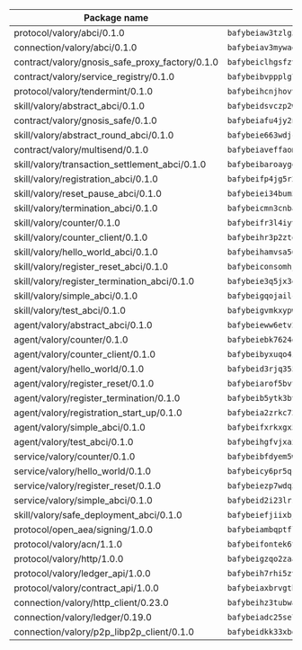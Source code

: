 | Package name                                                  | Package hash                                                  |
| ------------------------------------------------------------- | ------------------------------------------------------------- |
| protocol/valory/abci/0.1.0                                    | `bafybeiaw3tzlg3rkvnn5fcufblktmfwngmxugn4yo7pyjp76zz6aqtqcay` |
| connection/valory/abci/0.1.0                                  | `bafybeiav3mywaeik35huowg6vjekllqiaeorxlc6eesc6aftlb7msh6mdu` |
| contract/valory/gnosis_safe_proxy_factory/0.1.0               | `bafybeiclhgsfzvoz4pui3y4b237sr4kha43qpioi5opoken6hhs3s6b36m` |
| contract/valory/service_registry/0.1.0                        | `bafybeibvppplg7bjdrubtylabaksukdrvfgi2d5a7vgsylunajsbdbbt6e` |
| protocol/valory/tendermint/0.1.0                              | `bafybeihcnjhovvyyfbkuw5sjyfx2lfd4soeocfqzxz54g67333m6nk5gxq` |
| skill/valory/abstract_abci/0.1.0                              | `bafybeidsvczp2wdu63eic7ytv2tdioscr2flaqfys755j5775xqotxqd54` |
| contract/valory/gnosis_safe/0.1.0                             | `bafybeiafu4jy2nayilah7cq7po4ofuj6l5hxehk5wpxbh2jc5mhctc53mq` |
| skill/valory/abstract_round_abci/0.1.0                        | `bafybeie663wdjcgycv36uwvozocznnzvcsbxgg6uddr7mw5dbzzuofamr4` |
| contract/valory/multisend/0.1.0                               | `bafybeiaveffaomsnmsc5hx62o77u7ilma6eipox7m5lrwa56737ektva3i` |
| skill/valory/transaction_settlement_abci/0.1.0                | `bafybeibaroayge2bbyazgctl64ky4mitlvd6mynllo6nyx2vimjkahc7xy` |
| skill/valory/registration_abci/0.1.0                          | `bafybeifp4jg5r2tkuex62bt2khzrpkezoidlbxuhzixxedydw4j6aooazq` |
| skill/valory/reset_pause_abci/0.1.0                           | `bafybeiei34bum5dqx5bbnikr4uh2644r5y36o3l6m6a4vzhyxzijyzmswa` |
| skill/valory/termination_abci/0.1.0                           | `bafybeicmn3cnbar3wj4dqamhc7nxybrqwjvhmt2k4hd5lojqpmky7uuhtm` |
| skill/valory/counter/0.1.0                                    | `bafybeifr3l4iyvqrchakm2g4schotbbuh5efghro6jm7iearsdkkicjioy` |
| skill/valory/counter_client/0.1.0                             | `bafybeihr3p2ztqpbgzuo4xi7gwq4hjcc3khibirritnxkajaugshlzxjke` |
| skill/valory/hello_world_abci/0.1.0                           | `bafybeihamvsa56wcpyd2azyjzikik7d6xzz6mmwdmesnjukn5w3sskvfpa` |
| skill/valory/register_reset_abci/0.1.0                        | `bafybeiconsomhjicxxxff45cjmid7ebqeajqgwncdxujcmmbqmarynknze` |
| skill/valory/register_termination_abci/0.1.0                  | `bafybeie3q5jx3euwb7pp5oec56iiwzmwsmnvvdh7hqvwtpmknuebdzqziy` |
| skill/valory/simple_abci/0.1.0                                | `bafybeigqojailc6vtdigd5x7zfeul5upv4bfgyeugeoxoyswljqj5b5dwu` |
| skill/valory/test_abci/0.1.0                                  | `bafybeigvmkxypwvruivisozzwfnzt47we3k4lfmbjjfnz7fshqangntymy` |
| agent/valory/abstract_abci/0.1.0                              | `bafybeieww6etv27hv7jp5jphkf57qogsbaszts3l7yxs2lks6jsjju64mi` |
| agent/valory/counter/0.1.0                                    | `bafybeiebk7624gk4uh43mnaktxidkqzzcywsb3bh2xgxihqarjhj5h24wy` |
| agent/valory/counter_client/0.1.0                             | `bafybeibyxuqo4itomksd6wvr3loblr2ba4jxa4x3wvtgr3rofpl5xueaaa` |
| agent/valory/hello_world/0.1.0                                | `bafybeid3rjq355ixz56ifm7c2h2wwookfv5x7dneophiwawc3q3puioawq` |
| agent/valory/register_reset/0.1.0                             | `bafybeiarof5bvtotnh5tem6fzxr7mam4mot7pdi5pz44mcaslqkttgf744` |
| agent/valory/register_termination/0.1.0                       | `bafybeib5ytk3bvu4pmcun2brojqx3mdokqjty7w4kagiwwx34oudzvad2m` |
| agent/valory/registration_start_up/0.1.0                      | `bafybeia2zrkc72didx2zxc5bicrwtxsok3gpvey25horcoizpng3wonecu` |
| agent/valory/simple_abci/0.1.0                                | `bafybeifxrkxgx563w5xjl5pvqp6tzcmozhej73qwfzqei3yqidwhx3b5oq` |
| agent/valory/test_abci/0.1.0                                  | `bafybeihgfvjxax3w4bxnpmx2ziqhju77n6ceg6bfsirerjjeozejclib54` |
| service/valory/counter/0.1.0                                  | `bafybeibfdyem5w3kcjdljsilvjxwrbmyo2igafx3zg6i3vteh5donsm434` |
| service/valory/hello_world/0.1.0                              | `bafybeicy6pr5qcloxcjvhpsv3eqriv445olcvgmy3vvschr33sfsyesksq` |
| service/valory/register_reset/0.1.0                           | `bafybeiezp7wdq34y2n5m5v6tnboutmfisuhcwp3fw55q3z3gq6zjjxju4a` |
| service/valory/simple_abci/0.1.0                              | `bafybeid2i23lrskvdofmdhfi2lymxofi6hbe33kjgo367n7ktpkolqm42u` |
| skill/valory/safe_deployment_abci/0.1.0                       | `bafybeiefjiixbjs2irds5gmz5qpjyomzqzxu3fzacx6tpxeo3tmzhpjgd4` |
| protocol/open_aea/signing/1.0.0                               | `bafybeiambqptflge33eemdhis2whik67hjplfnqwieoa6wblzlaf7vuo44` |
| protocol/valory/acn/1.1.0                                     | `bafybeifontek6tvaecatoauiule3j3id6xoktpjubvuqi3h2jkzqg7zh7a` |
| protocol/valory/http/1.0.0                                    | `bafybeigzqo2zaakcjtzzsm6dh4x73v72xg6ctk6muyp5uq5ueb7y34fbxy` |
| protocol/valory/ledger_api/1.0.0                              | `bafybeih7rhi5zvfvwakx5ifgxsz2cfipeecsh7bm3gnudjxtvhrygpcftq` |
| protocol/valory/contract_api/1.0.0                            | `bafybeiaxbrvgtbdrh4lslskuxyp4awyr4whcx3nqq5yrr6vimzsxg5dy64` |
| connection/valory/http_client/0.23.0                          | `bafybeihz3tubwado7j3wlivndzzuj3c6fdsp4ra5r3nqixn3ufawzo3wii` |
| connection/valory/ledger/0.19.0                               | `bafybeiadc25se7dgnn4mufztwpzdono4xsfs45qknzdqyi3gckn6ccuv44` |
| connection/valory/p2p_libp2p_client/0.1.0                     | `bafybeidkk33xbga54szmitk6uwsi3ef56hbbdbuasltqtiyki34hgfpnxa` |
